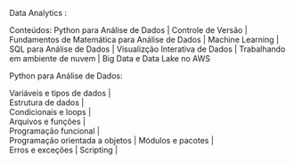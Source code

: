 Data Analytics :
   
Conteúdos: Python para Análise de Dados | Controle de Versão | Fundamentos de Matemática para Análise de Dados | Machine Learning | SQL para Análise de Dados | Visualizção Interativa de Dados | Trabalhando em ambiente de nuvem | Big Data e Data Lake no AWS

 
Python para Análise de Dados:
 
  Variáveis e tipos de dados |     
  Estrutura de dados |    
  Condicionais e loops |   
  Arquivos e funções |  
  Programação funcional |  
  Programação orientada a objetos |
  Módulos e pacotes |  
  Erros e exceções |
  Scripting |
